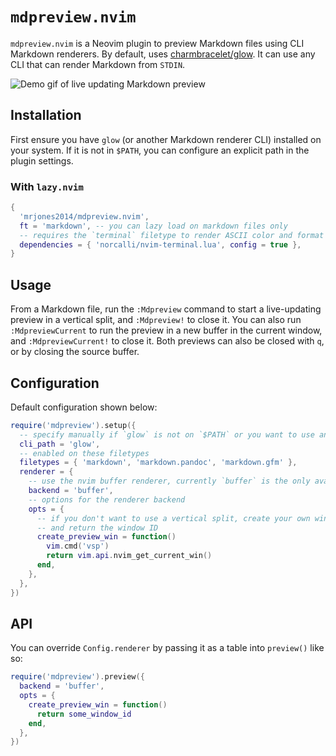 # `mdpreview.nvim`

`mdpreview.nvim` is a Neovim plugin to preview Markdown files using CLI Markdown renderers. By default, uses [charmbracelet/glow](https://github.com/charmbracelet/glow).
It can use any CLI that can render Markdown from `STDIN`.

![Demo gif of live updating Markdown preview](https://user-images.githubusercontent.com/8648891/258194101-9e78b245-3f3e-4bb5-a7de-c8cf513832c1.gif)

## Installation

First ensure you have `glow` (or another Markdown renderer CLI) installed on your system. If it is not in `$PATH`, you can configure an explicit path in the plugin settings.

### With `lazy.nvim`

```lua
{
  'mrjones2014/mdpreview.nvim',
  ft = 'markdown', -- you can lazy load on markdown files only
  -- requires the `terminal` filetype to render ASCII color and format codes
  dependencies = { 'norcalli/nvim-terminal.lua', config = true },
}
```

## Usage

From a Markdown file, run the `:Mdpreview` command to start a live-updating preview in a vertical split, and `:Mdpreview!` to close it.
You can also run `:MdpreviewCurrent` to run the preview in a new buffer in the current window, and `:MdpreviewCurrent!` to close it.
Both previews can also be closed with `q`, or by closing the source buffer.

## Configuration

Default configuration shown below:

```lua
require('mdpreview').setup({
  -- specify manually if `glow` is not on `$PATH` or you want to use another CLI.
  cli_path = 'glow',
  -- enabled on these filetypes
  filetypes = { 'markdown', 'markdown.pandoc', 'markdown.gfm' },
  renderer = {
    -- use the nvim buffer renderer, currently `buffer` is the only available backend
    backend = 'buffer',
    -- options for the renderer backend
    opts = {
      -- if you don't want to use a vertical split, create your own window
      -- and return the window ID
      create_preview_win = function()
        vim.cmd('vsp')
        return vim.api.nvim_get_current_win()
      end,
    },
  },
})
```

## API

You can override `Config.renderer` by passing it as a table into `preview()` like so:

```lua
require('mdpreview').preview({
  backend = 'buffer',
  opts = {
    create_preview_win = function()
      return some_window_id
    end,
  },
})
```

